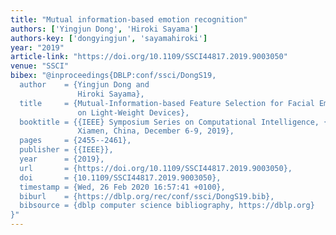 ```yaml
---
title: "Mutual information-based emotion recognition"
authors: ['Yingjun Dong', 'Hiroki Sayama']
authors-key: ['dongyingjun', 'sayamahiroki']
year: "2019"
article-link: "https://doi.org/10.1109/SSCI44817.2019.9003050"
venue: "SSCI"
bibex: "@inproceedings{DBLP:conf/ssci/DongS19,
  author    = {Yingjun Dong and
               Hiroki Sayama},
  title     = {Mutual-Information-based Feature Selection for Facial Emotion Recognition
               on Light-Weight Devices},
  booktitle = {{IEEE} Symposium Series on Computational Intelligence, {SSCI} 2019,
               Xiamen, China, December 6-9, 2019},
  pages     = {2455--2461},
  publisher = {{IEEE}},
  year      = {2019},
  url       = {https://doi.org/10.1109/SSCI44817.2019.9003050},
  doi       = {10.1109/SSCI44817.2019.9003050},
  timestamp = {Wed, 26 Feb 2020 16:57:41 +0100},
  biburl    = {https://dblp.org/rec/conf/ssci/DongS19.bib},
  bibsource = {dblp computer science bibliography, https://dblp.org}
}"
---
```

